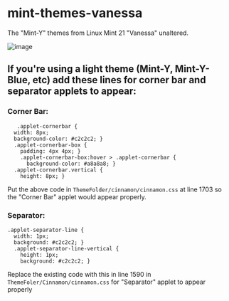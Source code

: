 # mint-themes-vanessa
The "Mint-Y" themes from Linux Mint 21 "Vanessa" unaltered.

![image](https://github.com/user-attachments/assets/e21b4ba8-df28-45d5-a3a4-3f84e59a0659)


## If you're using a light theme (Mint-Y, Mint-Y-Blue, etc) add these lines for corner bar and separator applets to appear:

### Corner Bar:
```
   .applet-cornerbar {
  width: 8px;
  background-color: #c2c2c2; }
  .applet-cornerbar-box {
    padding: 4px 4px; }
    .applet-cornerbar-box:hover > .applet-cornerbar {
      background-color: #a8a8a8; }
  .applet-cornerbar.vertical {
    height: 8px; }
```



Put the above code in `ThemeFolder/cinnamon/cinnamon.css` at line 1703 so the "Corner Bar" applet would appear properly.

### Separator:
```
.applet-separator-line {
  width: 1px;
  background: #c2c2c2; }
  .applet-separator-line-vertical {
    height: 1px;
    background: #c2c2c2; }
```
 Replace the existing code with this in line 1590 in `ThemeFoler/Cinnamon/cinnamon.css` for "Separator" applet to appear properly
